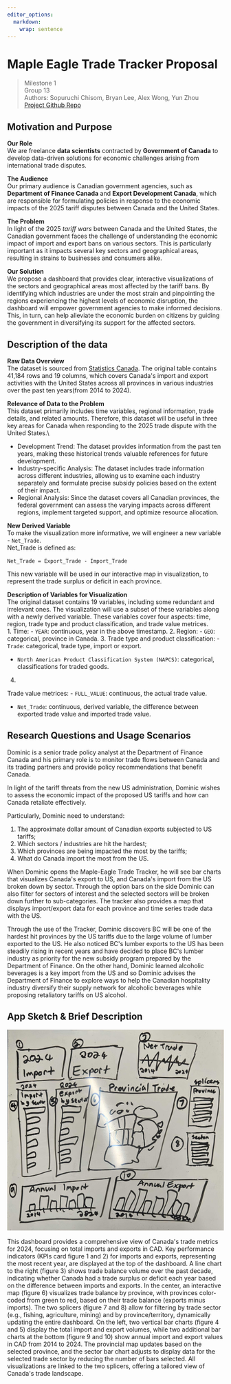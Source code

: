 ```yaml
---
editor_options: 
  markdown: 
    wrap: sentence
---
```


# Maple Eagle Trade Tracker Proposal

> Milestone 1\
> Group 13\
> Authors: Sopuruchi Chisom, Bryan Lee, Alex Wong, Yun Zhou\
> [Project Github Repo](https://github.com/UBC-MDS/DSCI-532_2025_13_Maple-Eagle-Trade-Tracker)

## Motivation and Purpose

**Our Role**\
We are freelance **data scientists** contracted by **Government of Canada** to develop data-driven solutions for economic challenges arising from international trade disputes.

**The Audience**\
Our primary audience is Canadian government agencies, such as **Department of Finance Canada** and **Export Development Canada**, which are responsible for formulating policies in response to the economic impacts of the 2025 tariff disputes between Canada and the United States.

**The Problem**\
In light of the 2025 *tariff wars* between Canada and the United States, the Canadian government faces the challenge of understanding the economic impact of import and export bans on various sectors.
This is particularly important as it impacts several key sectors and geographical areas, resulting in strains to businesses and consumers alike.

**Our Solution**\
We propose a dashboard that provides clear, interactive visualizations of the sectors and geographical areas most affected by the tariff bans.
By identifying which industries are under the most strain and pinpointing the regions experiencing the highest levels of economic disruption, the dashboard will empower government agencies to make informed decisions.
This, in turn, can help alleviate the economic burden on citizens by guiding the government in diversifying its support for the affected sectors.

## Description of the data

**Raw Data Overview**\
The dataset is sourced from [Statistics Canada](https://www150.statcan.gc.ca/t1/tbl1/en/cv.action?pid=1210017501).
The original table contains 41,184 rows and 19 columns, which covers Canada's import and export activities with the United States across all provinces in various industries over the past ten years(from 2014 to 2024).

**Relevance of Data to the Problem**\
This dataset primarily includes time variables, regional information, trade details, and related amounts.
Therefore, this dataset will be useful in three key areas for Canada when responding to the 2025 trade dispute with the United States.\
- Development Trend: The dataset provides information from the past ten years, making these historical trends valuable references for future development.
- Industry-specific Analysis: The dataset includes trade information across different industries, allowing us to examine each industry separately and formulate precise subsidy policies based on the extent of their impact.
- Regional Analysis: Since the dataset covers all Canadian provinces, the federal government can assess the varying impacts across different regions, implement targeted support, and optimize resource allocation.

**New Derived Variable**\
To make the visualization more informative, we will engineer a new variable - `Net_Trade`.\
Net_Trade is defined as:

```         
Net_Trade = Export_Trade - Import_Trade
```

This new variable will be used in our interactive map in visualization, to represent the trade surplus or deficit in each province.

**Description of Variables for Visualization**\
The original dataset contains 19 variables, including some redundant and irrelevant ones.
The visualization will use a subset of these variables along with a newly derived variable.
These variables cover four aspects: time, region, trade type and product classification, and trade value metrices.\
1.
Time: - `YEAR`: continuous, year in the above timestamp.
2.
Region: - `GEO`: categorical, province in Canada.
3.
Trade type and product classification: - `Trade`: categorical, trade type, import or export.
- `North American Product Classification System (NAPCS)`: categorical, classifications for traded goods.
4.
Trade value metrices: - `FULL_VALUE`: continuous, the actual trade value.
- `Net_Trade`: continuous, derived variable, the difference between exported trade value and imported trade value.

## Research Questions and Usage Scenarios

Dominic is a senior trade policy analyst at the Department of Finance Canada and his primary role is to monitor trade flows between Canada and its trading partners and provide policy recommendations that benefit Canada.

In light of the tariff threats from the new US administration, Dominic wishes to assess the economic impact of the proposed US tariffs and how can Canada retaliate effectively.

Particularly, Dominic need to understand:

1.  The approximate dollar amount of Canadian exports subjected to US tariffs;
2.  Which sectors / industries are hit the hardest;
3.  Which provinces are being impacted the most by the tariffs;
4.  What do Canada import the most from the US.

When Dominic opens the Maple-Eagle Trade Tracker, he will see bar charts that visualizes Canada's export to US, and Canada's import from the US broken down by sector.
Through the option bars on the side Dominic can also filter for sectors of interest and the selected sectors will be broken down further to sub-categories.
The tracker also provides a map that displays import/export data for each province and time series trade data with the US.

Through the use of the Tracker, Dominic discovers BC will be one of the hardest hit provinces by the US tariffs due to the large volume of lumber exported to the US.
He also noticed BC's lumber exports to the US has been steadily rising in recent years and have decided to place BC's lumber industry as priority for the new subsidy program prepared by the Department of Finance.
On the other hand, Dominic learned alcoholic beverages is a key import from the US and so Dominic advises the Department of Finance to explore ways to help the Canadian hospitality industry diversify their supply network for alcoholic beverages while proposing retaliatory tariffs on US alcohol.

## App Sketch & Brief Description

![Dashboard Sketch](../img/sketch.png)

This dashboard provides a comprehensive view of Canada's trade metrics for 2024, focusing on total imports and exports in CAD.
Key performance indicators (KPIs card figure 1 and 2) for imports and exports, representing the most recent year, are displayed at the top of the dashboard.
A line chart to the right (figure 3) shows trade balance volume over the past decade, indicating whether Canada had a trade surplus or deficit each year based on the difference between imports and exports.
In the center, an interactive map (figure 6) visualizes trade balance by province, with provinces color-coded from green to red, based on their trade balance (exports minus imports).
The two splicers (figure 7 and 8) allow for filtering by trade sector (e.g., fishing, agriculture, mining) and by province/territory, dynamically updating the entire dashboard.
On the left, two vertical bar charts (figure 4 and 5) display the total import and export volumes, while two additional bar charts at the bottom (figure 9 and 10) show annual import and export values in CAD from 2014 to 2024.
The provincial map updates based on the selected province, and the sector bar chart adjusts to display data for the selected trade sector by reducing the number of bars selected.
All visualizations are linked to the two splicers, offering a tailored view of Canada's trade landscape.
